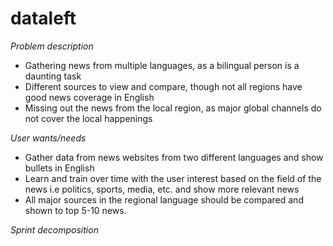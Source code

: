 # dataleft

*Problem description*
- Gathering news from multiple languages, as a bilingual person is a daunting task
- Different sources to view and compare, though not all regions have good news coverage in English
- Missing out the news from the local region, as major global channels do not cover the local happenings

*User wants/needs*
- Gather data from news websites from two different languages and show bullets in English
- Learn and train over time with the user interest based on the field of the news i.e politics, sports, media, etc. and show more relevant news
- All major sources in the regional language should be compared and shown to top 5-10 news.

*Sprint decomposition*
